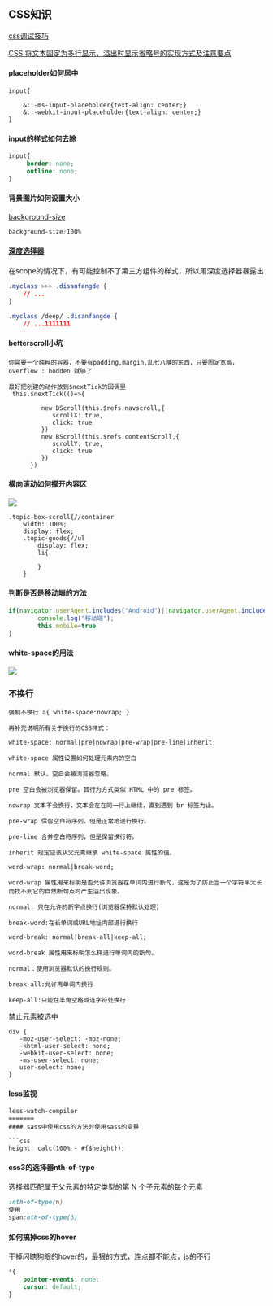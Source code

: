 ## CSS知识

[css调试技巧](https://www.zhihu.com/question/20376053/answer/762829735)

[CSS 将文本固定为多行显示，溢出时显示省略号的实现方式及注意要点](https://blog.csdn.net/zgh0711/article/details/86541139)

#### placeholder如何居中

```less
input{

    &::-ms-input-placeholder{text-align: center;}
    &::-webkit-input-placeholder{text-align: center;}
}
```



#### input的样式如何去除

```css
input{
	 border: none;
     outline: none;
}
```



#### 背景图片如何设置大小

[background-size](https://developer.mozilla.org/zh-CN/docs/Web/CSS/background-size)

```css
background-size:100%
```



#### [深度选择器](https://www.cnblogs.com/CyLee/p/10006065.html)

在scope的情况下，有可能控制不了第三方组件的样式，所以用深度选择器暴露出

```css
.myclass >>> .disanfangde {
    // ...
}

.myclass /deep/ .disanfangde {
    // ...1111111
```



#### betterscroll小坑

```
你需要一个纯粹的容器，不要有padding,margin,乱七八糟的东西，只要固定宽高，overflow : hodden 就够了

最好把创建的动作放到$nextTick的回调里
 this.$nextTick(()=>{

         new BScroll(this.$refs.navscroll,{
            scrollX: true,
            click: true
         })
         new BScroll(this.$refs.contentScroll,{
            scrollY: true,
            click: true
         })
      })
```



#### 横向滚动如何撑开内容区



![](http://47.103.65.182/markdown/030.png)

```less
.topic-box-scroll{//container
    width: 100%;
    display: flex;
    .topic-goods{//ul
    	display: flex;
        li{
            
        }
    }
```



#### 判断是否是移动端的方法

```javascript
if(navigator.userAgent.includes("Android")||navigator.userAgent.includes("iPhone")){
        console.log("移动端");
        this.mobile=true
}
```

#### white-space的用法

![](http://47.103.65.182/markdown/032.png)

### 不换行

```
强制不换行 a{ white-space:nowrap; }

再补充说明所有关于换行的CSS样式：

white-space: normal|pre|nowrap|pre-wrap|pre-line|inherit; 

white-space 属性设置如何处理元素内的空白 

normal 默认。空白会被浏览器忽略。 

pre 空白会被浏览器保留。其行为方式类似 HTML 中的 pre 标签。 

nowrap 文本不会换行，文本会在在同一行上继续，直到遇到 br 标签为止。 

pre-wrap 保留空白符序列，但是正常地进行换行。 

pre-line 合并空白符序列，但是保留换行符。 

inherit 规定应该从父元素继承 white-space 属性的值。

word-wrap: normal|break-word; 

word-wrap 属性用来标明是否允许浏览器在单词内进行断句，这是为了防止当一个字符串太长而找不到它的自然断句点时产生溢出现象。 

normal: 只在允许的断字点换行(浏览器保持默认处理) 

break-word:在长单词或URL地址内部进行换行 

word-break: normal|break-all|keep-all;

word-break 属性用来标明怎么样进行单词内的断句。 

normal：使用浏览器默认的换行规则。

break-all:允许再单词内换行 

keep-all:只能在半角空格或连字符处换行
```

禁止元素被选中

```
div {
   -moz-user-select: -moz-none;
   -khtml-user-select: none;
   -webkit-user-select: none;
   -ms-user-select: none;
   user-select: none;
}
```




#### less监视

```
less-watch-compiler
=======
#### sass中使用css的方法时使用sass的变量

​```css
height: calc(100% - #{$height});
```

#### css3的选择器nth-of-type

 选择器匹配属于父元素的特定类型的第 N 个子元素的每个元素 

```css
:nth-of-type(n)
使用
span:nth-of-type(3)

```

#### 如何搞掉css的hover

干掉闪瞎狗眼的hover的，最狠的方式，连点都不能点，js的不行

```css
*{
	pointer-events: none;
    cursor: default;
}
```

